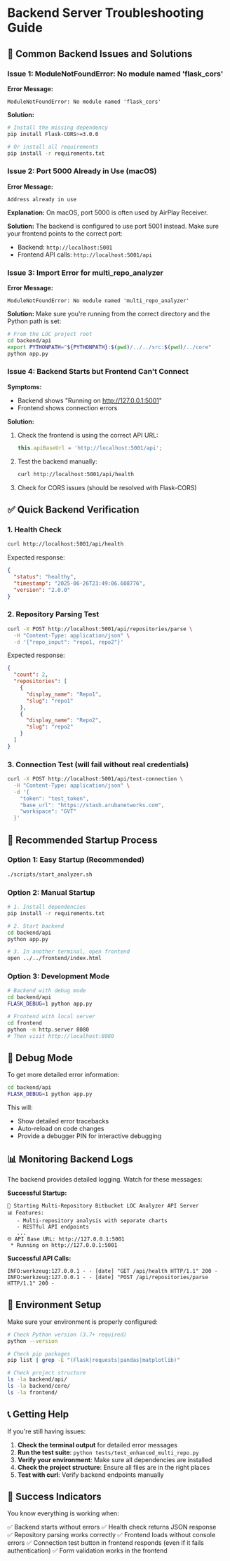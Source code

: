 # Backend Server Troubleshooting Guide

## 🔧 Common Backend Issues and Solutions

### Issue 1: ModuleNotFoundError: No module named 'flask_cors'

**Error Message:**
```
ModuleNotFoundError: No module named 'flask_cors'
```

**Solution:**
```bash
# Install the missing dependency
pip install Flask-CORS>=3.0.0

# Or install all requirements
pip install -r requirements.txt
```

### Issue 2: Port 5000 Already in Use (macOS)

**Error Message:**
```
Address already in use
```

**Explanation:**
On macOS, port 5000 is often used by AirPlay Receiver.

**Solution:**
The backend is configured to use port 5001 instead. Make sure your frontend points to the correct port:
- Backend: `http://localhost:5001`
- Frontend API calls: `http://localhost:5001/api`

### Issue 3: Import Error for multi_repo_analyzer

**Error Message:**
```
ModuleNotFoundError: No module named 'multi_repo_analyzer'
```

**Solution:**
Make sure you're running from the correct directory and the Python path is set:
```bash
# From the LOC project root
cd backend/api
export PYTHONPATH="${PYTHONPATH}:$(pwd)/../../src:$(pwd)/../core"
python app.py
```

### Issue 4: Backend Starts but Frontend Can't Connect

**Symptoms:**
- Backend shows "Running on http://127.0.0.1:5001"
- Frontend shows connection errors

**Solution:**
1. Check the frontend is using the correct API URL:
   ```javascript
   this.apiBaseUrl = 'http://localhost:5001/api';
   ```

2. Test the backend manually:
   ```bash
   curl http://localhost:5001/api/health
   ```

3. Check for CORS issues (should be resolved with Flask-CORS)

## ✅ Quick Backend Verification

### 1. Health Check
```bash
curl http://localhost:5001/api/health
```
Expected response:
```json
{
  "status": "healthy",
  "timestamp": "2025-06-26T23:49:06.608776",
  "version": "2.0.0"
}
```

### 2. Repository Parsing Test
```bash
curl -X POST http://localhost:5001/api/repositories/parse \
  -H "Content-Type: application/json" \
  -d '{"repo_input": "repo1, repo2"}'
```
Expected response:
```json
{
  "count": 2,
  "repositories": [
    {
      "display_name": "Repo1",
      "slug": "repo1"
    },
    {
      "display_name": "Repo2", 
      "slug": "repo2"
    }
  ]
}
```

### 3. Connection Test (will fail without real credentials)
```bash
curl -X POST http://localhost:5001/api/test-connection \
  -H "Content-Type: application/json" \
  -d '{
    "token": "test_token",
    "base_url": "https://stash.arubanetworks.com",
    "workspace": "GVT"
  }'
```

## 🚀 Recommended Startup Process

### Option 1: Easy Startup (Recommended)
```bash
./scripts/start_analyzer.sh
```

### Option 2: Manual Startup
```bash
# 1. Install dependencies
pip install -r requirements.txt

# 2. Start backend
cd backend/api
python app.py

# 3. In another terminal, open frontend
open ../../frontend/index.html
```

### Option 3: Development Mode
```bash
# Backend with debug mode
cd backend/api
FLASK_DEBUG=1 python app.py

# Frontend with local server
cd frontend
python -m http.server 8080
# Then visit http://localhost:8080
```

## 🐛 Debug Mode

To get more detailed error information:

```bash
cd backend/api
FLASK_DEBUG=1 python app.py
```

This will:
- Show detailed error tracebacks
- Auto-reload on code changes
- Provide a debugger PIN for interactive debugging

## 📊 Monitoring Backend Logs

The backend provides detailed logging. Watch for these messages:

**Successful Startup:**
```
🚀 Starting Multi-Repository Bitbucket LOC Analyzer API Server
📊 Features:
   - Multi-repository analysis with separate charts
   - RESTful API endpoints
   ...
🌐 API Base URL: http://127.0.0.1:5001
 * Running on http://127.0.0.1:5001
```

**Successful API Calls:**
```
INFO:werkzeug:127.0.0.1 - - [date] "GET /api/health HTTP/1.1" 200 -
INFO:werkzeug:127.0.0.1 - - [date] "POST /api/repositories/parse HTTP/1.1" 200 -
```

## 🔧 Environment Setup

Make sure your environment is properly configured:

```bash
# Check Python version (3.7+ required)
python --version

# Check pip packages
pip list | grep -E "(Flask|requests|pandas|matplotlib)"

# Check project structure
ls -la backend/api/
ls -la backend/core/
ls -la frontend/
```

## 📞 Getting Help

If you're still having issues:

1. **Check the terminal output** for detailed error messages
2. **Run the test suite**: `python tests/test_enhanced_multi_repo.py`
3. **Verify your environment**: Make sure all dependencies are installed
4. **Check the project structure**: Ensure all files are in the right places
5. **Test with curl**: Verify backend endpoints manually

## 🎯 Success Indicators

You know everything is working when:

✅ Backend starts without errors
✅ Health check returns JSON response  
✅ Repository parsing works correctly
✅ Frontend loads without console errors
✅ Connection test button in frontend responds (even if it fails authentication)
✅ Form validation works in the frontend
